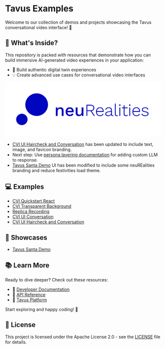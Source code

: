 # Tavus Examples

Welcome to our collection of demos and projects showcasing the Tavus conversational video interface! 🚀

## 🌟 What's Inside?

This repository is packed with resources that demonstrate how you can build immersive AI-generated video experiences in your application:

- 🤖 Build authentic digital twin experiences
- 💡 Create advanced use cases for conversational video interfaces


<!-- neuREalities Additions -->
![Alt text](examples/cvi-ui-haircheck-conversation/public/images/neuRealities-Logo.svg "neuRealities")

- [CVI UI Haircheck and Conversation](./examples/cvi-ui-haircheck-conversation) has been updated to include text, image, and favicon branding.
- Next step: Use [persona layering documentation](https://docs.tavus.io/sections/conversational-video-interface/persona/llm) for adding custom LLM to response. 
- [Tavus Santa Demo](./showcase/santa-demo) UI has been modified to include some neuREalities branding and reduce festivities load theme. 


## 💻 Examples

- [CVI Quickstart React](./examples/cvi-quickstart-react)
- [CVI Transparent Background](./examples/cvi-transparent-background)
- [Replica Recording](./examples/replica-recording)
- [CVI UI Conversation](./examples/cvi-ui-conversation)
- [CVI UI Haircheck and Conversation](./examples/cvi-ui-haircheck-conversation)

## 🎄 Showcases

- [Tavus Santa Demo](./showcase/santa-demo)

## 📚 Learn More

Ready to dive deeper? Check out these resources:

- 📖 [Developer Documentation](https://docs.tavus.io/)
- 🔧 [API Reference](https://docs.tavus.io/api-reference/)
- 🚀 [Tavus Platform](https://platform.tavus.io/)

Start exploring and happy coding! 🎉

## 📄 License

This project is licensed under the Apache License 2.0 - see the [LICENSE](LICENSE) file for details.
